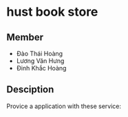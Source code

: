 # hust book store

## Member
- Đào Thái Hoàng
- Lương Văn Hưng
- Đinh Khắc Hoàng
## Desciption
Provice a application with these service: 
